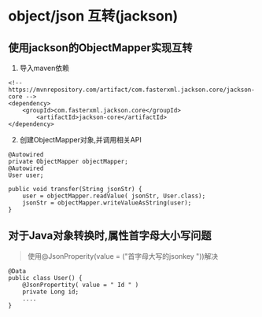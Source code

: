 # object/json 互转(jackson)

## 使用jackson的ObjectMapper实现互转

1. 导入maven依赖

```
<!-- https://mvnrepository.com/artifact/com.fasterxml.jackson.core/jackson-core -->
<dependency>
    <groupId>com.fasterxml.jackson.core</groupId>
        <artifactId>jackson-core</artifactId>
</dependency>
```

2. 创建ObjectMapper对象,并调用相关API

```
@Autowired
private ObjectMapper objectMapper;
@Autowired
User user;

public void transfer(String jsonStr) {
    user = objectMapper.readValue( jsonStr, User.class);
    jsonStr = objectMapper.writeValueAsString(user);
}
```

## 对于Java对象转换时,属性首字母大小写问题

> 使用@JsonProperity(value = ("首字母大写的jsonkey "))解决

```
@Data
public class User() {
    @JsonPropertity( value = " Id " )
    private Long id;
    ....
}
```




